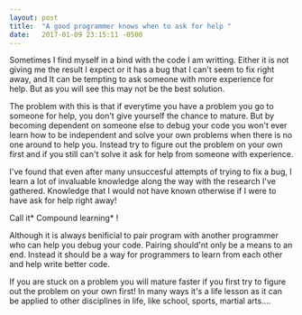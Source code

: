 ```yaml
---
layout: post
title:  "A good programmer knows when to ask for help "
date:   2017-01-09 23:15:11 -0500
---
```



Sometimes I find myself in a bind with the code I am writting. Either it is not giving me the result I expect or it has a bug that I can't seem to fix right away, and It can be tempting to ask someone with more experience for help. But as you will see this may not be the best solution. 

The problem with this is that if everytime you have a problem you go to someone for help, you don't give yourself the chance to mature. But by becoming dependent on someone else to debug your code you won't ever learn how to be independent and solve your own problems when there is no one around to help you. Instead try to figure out the problem  on your own first and if you still can't solve it ask for help from someone with experience.

I've found that even after many unsuccesful attempts of trying to fix a bug, I learn a lot of invaluable knowledge along the way with the research I've gathered. Knowledge that I would not have known otherwise if I were to have ask for help right away! 

Call it* Compound learning* !  

Although it is always benificial to pair program with another programmer who can help you debug your code. Pairing should'nt only be a means to an end. Instead it should be a way for programmers to learn from each other and help write better code. 

If you are stuck on a problem you will mature faster if you first try to figure out the problem on your own first! In many ways it's a life lesson as it can be applied to other disciplines in life, like school, sports, martial arts....
